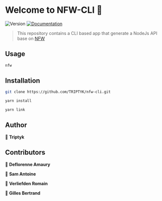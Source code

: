 # Welcome to NFW-CLI 👋
![Version](https://img.shields.io/badge/version-0.0.2-blue.svg?cacheSeconds=2592000)
[![Documentation](https://img.shields.io/badge/documentation-yes-brightgreen.svg)](https://github.com/TRIPTYK/nfw-cli/docs)

> This repository contains a CLI based app that generate a NodeJs API base on [NFW](https://github.com/TRIPTYK/nfw)

## Usage

```sh
nfw
```

## Installation

```sh
git clone https://github.com/TRIPTYK/nfw-cli.git
```

```sh
yarn install
```

```sh
yarn link
```

## Author

👤 **Triptyk**

## Contributors

👤 **Deflorenne Amaury**

👤 **Sam Antoine**

👤 **Verliefden Romain**

👤 **Gilles Bertrand**
